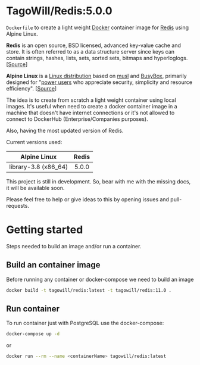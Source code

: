 # TagoWill/Redis:5.0.0



`Dockerfile` to create a light weight [Docker](https://www.docker.com/) container image for [Redis](http://redis.io/) using Alpine Linux.

**Redis** is an open source, BSD licensed, advanced key-value cache and store. It is often referred to as a data structure server since keys can contain strings, hashes, lists, sets, sorted sets, bitmaps and hyperloglogs. [[Source](https://en.wikipedia.org/wiki/Redis)]

**Alpine Linux** is a [Linux distribution](https://en.wikipedia.org/wiki/Linux_distribution) based on [musl](https://en.wikipedia.org/wiki/Musl) and [BusyBox](https://en.wikipedia.org/wiki/BusyBox), primarily designed for "[power users](https://en.wikipedia.org/wiki/Power_user) who appreciate security, simplicity and resource efficiency". [[Source](https://en.wikipedia.org/wiki/Alpine_Linux)]



The idea is to create from scratch a light weight container using local images. It's useful when need to create a docker container image in a machine that doesn't have internet connections or it's not allowed to connect to DockerHub (Enterprise/Companies purposes).

Also, having the most updated version of Redis.

Current versions used:

|     Alpine Linux     | Redis |
| :------------------: | :---: |
| library-3.8 (x86_64) | 5.0.0 |



This project is still in development. So, bear with me with the missing docs, it will be available soon.

Please feel free to help or give ideas to this by opening issues and pull-requests.



# Getting started

Steps needed to build an image and/or run a container.



## Build an container image

Before running any container or docker-compose we need to build an image

```bash
docker build -t tagowill/redis:latest -t tagowill/redis:11.0 .
```



## Run container

To run container just with PostgreSQL use the docker-compose:

```bash
docker-compose up -d
```

or

```bash
docker run --rm --name <containerName> tagowill/redis:latest
```

